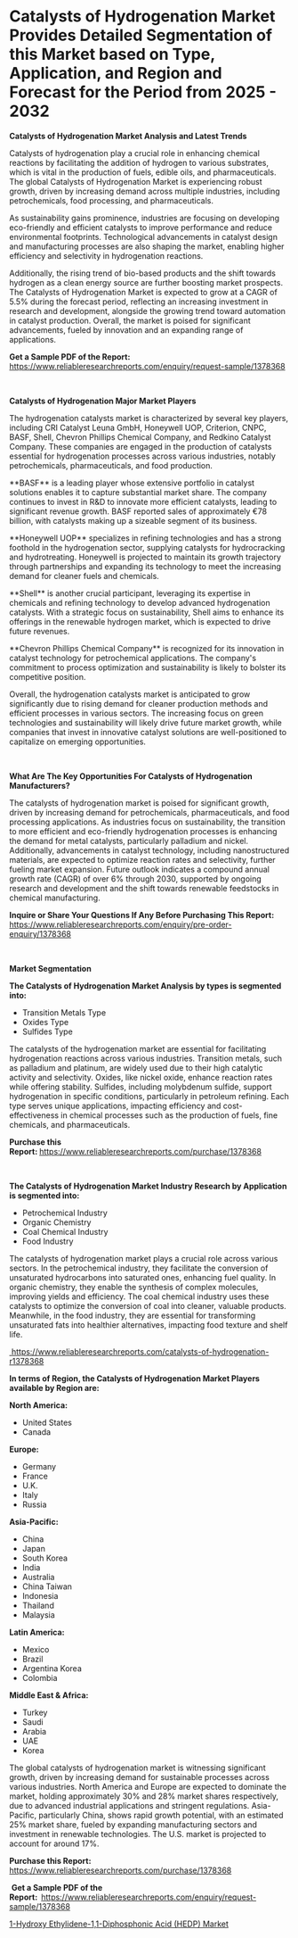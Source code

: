 <p><h1>Catalysts of Hydrogenation Market Provides Detailed Segmentation of this Market based on Type, Application, and Region and Forecast for the Period from 2025 - 2032</h1></p><p><strong>Catalysts of Hydrogenation Market Analysis and Latest Trends</strong></p>
<p><p>Catalysts of hydrogenation play a crucial role in enhancing chemical reactions by facilitating the addition of hydrogen to various substrates, which is vital in the production of fuels, edible oils, and pharmaceuticals. The global Catalysts of Hydrogenation Market is experiencing robust growth, driven by increasing demand across multiple industries, including petrochemicals, food processing, and pharmaceuticals. </p><p>As sustainability gains prominence, industries are focusing on developing eco-friendly and efficient catalysts to improve performance and reduce environmental footprints. Technological advancements in catalyst design and manufacturing processes are also shaping the market, enabling higher efficiency and selectivity in hydrogenation reactions. </p><p>Additionally, the rising trend of bio-based products and the shift towards hydrogen as a clean energy source are further boosting market prospects. The Catalysts of Hydrogenation Market is expected to grow at a CAGR of 5.5% during the forecast period, reflecting an increasing investment in research and development, alongside the growing trend toward automation in catalyst production. Overall, the market is poised for significant advancements, fueled by innovation and an expanding range of applications.</p></p>
<p><strong>Get a Sample PDF of the Report:&nbsp;</strong> <a href="https://www.reliableresearchreports.com/enquiry/request-sample/1378368?utm_campaign=3053&utm_medium=2&utm_source=Github&utm_content=ia&utm_term=02042025&utm_id=catalysts-of-hydrogenation">https://www.reliableresearchreports.com/enquiry/request-sample/1378368</a></p>
<p>&nbsp;</p>
<p><strong>Catalysts of Hydrogenation Major Market Players</strong></p>
<p><p>The hydrogenation catalysts market is characterized by several key players, including CRI Catalyst Leuna GmbH, Honeywell UOP, Criterion, CNPC, BASF, Shell, Chevron Phillips Chemical Company, and Redkino Catalyst Company. These companies are engaged in the production of catalysts essential for hydrogenation processes across various industries, notably petrochemicals, pharmaceuticals, and food production.</p><p>**BASF** is a leading player whose extensive portfolio in catalyst solutions enables it to capture substantial market share. The company continues to invest in R&D to innovate more efficient catalysts, leading to significant revenue growth. BASF reported sales of approximately €78 billion, with catalysts making up a sizeable segment of its business.</p><p>**Honeywell UOP** specializes in refining technologies and has a strong foothold in the hydrogenation sector, supplying catalysts for hydrocracking and hydrotreating. Honeywell is projected to maintain its growth trajectory through partnerships and expanding its technology to meet the increasing demand for cleaner fuels and chemicals.</p><p>**Shell** is another crucial participant, leveraging its expertise in chemicals and refining technology to develop advanced hydrogenation catalysts. With a strategic focus on sustainability, Shell aims to enhance its offerings in the renewable hydrogen market, which is expected to drive future revenues.</p><p>**Chevron Phillips Chemical Company** is recognized for its innovation in catalyst technology for petrochemical applications. The company's commitment to process optimization and sustainability is likely to bolster its competitive position.</p><p>Overall, the hydrogenation catalysts market is anticipated to grow significantly due to rising demand for cleaner production methods and efficient processes in various sectors. The increasing focus on green technologies and sustainability will likely drive future market growth, while companies that invest in innovative catalyst solutions are well-positioned to capitalize on emerging opportunities.</p></p>
<p>&nbsp;</p>
<p><strong>What Are The Key Opportunities For Catalysts of Hydrogenation Manufacturers?</strong></p>
<p><p>The catalysts of hydrogenation market is poised for significant growth, driven by increasing demand for petrochemicals, pharmaceuticals, and food processing applications. As industries focus on sustainability, the transition to more efficient and eco-friendly hydrogenation processes is enhancing the demand for metal catalysts, particularly palladium and nickel. Additionally, advancements in catalyst technology, including nanostructured materials, are expected to optimize reaction rates and selectivity, further fueling market expansion. Future outlook indicates a compound annual growth rate (CAGR) of over 6% through 2030, supported by ongoing research and development and the shift towards renewable feedstocks in chemical manufacturing.</p></p>
<p><strong>Inquire or Share Your Questions If Any Before Purchasing This Report:</strong> <a href="https://www.reliableresearchreports.com/enquiry/pre-order-enquiry/1378368?utm_campaign=3053&utm_medium=2&utm_source=Github&utm_content=ia&utm_term=02042025&utm_id=catalysts-of-hydrogenation">https://www.reliableresearchreports.com/enquiry/pre-order-enquiry/1378368</a></p>
<p>&nbsp;</p>
<p><strong>Market Segmentation</strong></p>
<p><strong>The Catalysts of Hydrogenation Market Analysis by types is segmented into:</strong></p>
<p><ul><li>Transition Metals Type</li><li>Oxides Type</li><li>Sulfides Type</li></ul></p>
<p><p>The catalysts of the hydrogenation market are essential for facilitating hydrogenation reactions across various industries. Transition metals, such as palladium and platinum, are widely used due to their high catalytic activity and selectivity. Oxides, like nickel oxide, enhance reaction rates while offering stability. Sulfides, including molybdenum sulfide, support hydrogenation in specific conditions, particularly in petroleum refining. Each type serves unique applications, impacting efficiency and cost-effectiveness in chemical processes such as the production of fuels, fine chemicals, and pharmaceuticals.</p></p>
<p><strong>Purchase this Report:&nbsp;</strong><a href="https://www.reliableresearchreports.com/purchase/1378368?utm_campaign=3053&utm_medium=2&utm_source=Github&utm_content=ia&utm_term=02042025&utm_id=catalysts-of-hydrogenation">https://www.reliableresearchreports.com/purchase/1378368</a></p>
<p>&nbsp;</p>
<p><strong>The Catalysts of Hydrogenation Market Industry Research by Application is segmented into:</strong></p>
<p><ul><li>Petrochemical Industry</li><li>Organic Chemistry</li><li>Coal Chemical Industry</li><li>Food Industry</li></ul></p>
<p><p>The catalysts of hydrogenation market plays a crucial role across various sectors. In the petrochemical industry, they facilitate the conversion of unsaturated hydrocarbons into saturated ones, enhancing fuel quality. In organic chemistry, they enable the synthesis of complex molecules, improving yields and efficiency. The coal chemical industry uses these catalysts to optimize the conversion of coal into cleaner, valuable products. Meanwhile, in the food industry, they are essential for transforming unsaturated fats into healthier alternatives, impacting food texture and shelf life.</p></p>
<p><a href="https://www.reliableresearchreports.com/catalysts-of-hydrogenation-r1378368?utm_campaign=3053&utm_medium=2&utm_source=Github&utm_content=ia&utm_term=02042025&utm_id=catalysts-of-hydrogenation">&nbsp;https://www.reliableresearchreports.com/catalysts-of-hydrogenation-r1378368</a></p>
<p><strong>In terms of Region, the Catalysts of Hydrogenation Market Players available by Region are:</strong></p>
<p>
    <p> <strong> North America: </strong>
        <ul>
            <li>United States</li>
            <li>Canada</li>
        </ul>
        </p> 
    <p> <strong> Europe: </strong>
        <ul>
            <li>Germany</li>
            <li>France</li>
            <li>U.K.</li>
            <li>Italy</li>
            <li>Russia</li>
        </ul>
        </p> 
    <p> <strong> Asia-Pacific: </strong>
        <ul>
            <li>China</li>
            <li>Japan</li>
            <li>South Korea</li>
            <li>India</li>
            <li>Australia</li>
            <li>China Taiwan</li>
            <li>Indonesia</li>
            <li>Thailand</li>
            <li>Malaysia</li>
        </ul>
        </p> 
    <p> <strong> Latin America: </strong>
        <ul>
            <li>Mexico</li>
            <li>Brazil</li>
            <li>Argentina Korea</li>
            <li>Colombia</li>
        </ul>
        </p> 
    <p> <strong> Middle East & Africa: </strong>
        <ul>
            <li>Turkey</li>
            <li>Saudi</li>
            <li>Arabia</li>
            <li>UAE</li>
            <li>Korea</li>
        </ul>
    </p>
    </p>
<p><p>The global catalysts of hydrogenation market is witnessing significant growth, driven by increasing demand for sustainable processes across various industries. North America and Europe are expected to dominate the market, holding approximately 30% and 28% market shares respectively, due to advanced industrial applications and stringent regulations. Asia-Pacific, particularly China, shows rapid growth potential, with an estimated 25% market share, fueled by expanding manufacturing sectors and investment in renewable technologies. The U.S. market is projected to account for around 17%.</p></p>
<p><strong>Purchase this Report: </strong><a href="https://www.reliableresearchreports.com/purchase/1378368?utm_campaign=3053&utm_medium=2&utm_source=Github&utm_content=ia&utm_term=02042025&utm_id=catalysts-of-hydrogenation">https://www.reliableresearchreports.com/purchase/1378368</a></p>
<p>&nbsp;<strong>Get a Sample PDF of the Report:&nbsp;&nbsp;</strong><a href="https://www.reliableresearchreports.com/enquiry/request-sample/1378368?utm_campaign=3053&utm_medium=2&utm_source=Github&utm_content=ia&utm_term=02042025&utm_id=catalysts-of-hydrogenation">https://www.reliableresearchreports.com/enquiry/request-sample/1378368</a></p>
<p><strong></strong></p>
<p><p><a href="https://github.com/supicweg/Market-Research-Report-List-1/blob/main/1-hydroxy-ethylidene-11-diphosphonic-acid-hedp-market.md?utm_campaign=3053&utm_medium=2&utm_source=Github&utm_content=ia&utm_term=02042025&utm_id=catalysts-of-hydrogenation">1-Hydroxy Ethylidene-1,1-Diphosphonic Acid (HEDP) Market</a></p></p>